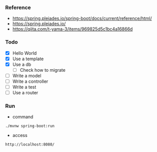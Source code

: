 ### Reference
- https://spring.pleiades.io/spring-boot/docs/current/reference/html/  
- https://spring.pleiades.io/
- https://qiita.com/t-yama-3/items/969825d5c1bc4a16866d

### Todo
- [x] Hello World
- [x] Use a template
- [x] Use a db
  - [ ] Check how to migrate
- [ ] Write a model
- [ ] Write a controller
- [ ] Write a test
- [ ] Use a router

### Run
- command
```
./mvnw spring-boot:run
```

- access
```
http://localhost:8080/
```
